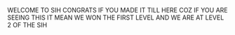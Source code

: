 WELCOME TO SIH 
CONGRATS IF YOU MADE IT TILL HERE COZ IF YOU ARE SEEING THIS IT MEAN WE WON THE FIRST LEVEL AND WE ARE AT LEVEL 2 OF THE SIH 
